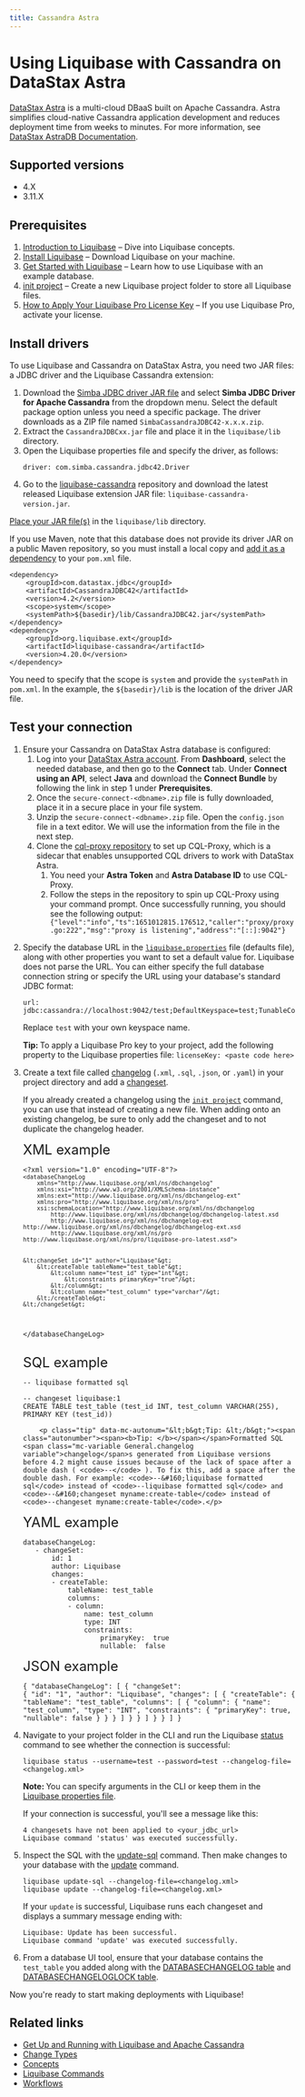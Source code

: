 ```yaml
---
title: Cassandra Astra
---
```


<h1>Using Liquibase with Cassandra on DataStax Astra</h1>
<p><a href="https://www.datastax.com/products/datastax-astra">DataStax Astra</a> is a multi-cloud DBaaS built on Apache Cassandra. Astra simplifies cloud-native Cassandra application development and reduces deployment time from weeks to minutes. For more information, see <a href="https://docs.datastax.com/en/astra/docs/index.html">DataStax AstraDB Documentation</a>.</p>
<h2>Supported versions</h2>
<ul>
    <li>4.X</li>
    <li>3.11.X</li>
</ul>
<h2>Prerequisites</h2>
<ol>
    <li value="1"><a href="https://docs.liquibase.com/concepts/introduction-to-liquibase.html" class="MCXref xref">Introduction to Liquibase</a> – Dive into Liquibase concepts.</li>
    <li value="2"><a href="https://docs.liquibase.com/start/install/home.html" class="MCXref xref">Install Liquibase</a> – Download Liquibase on your machine.</li>
    <li value="3"><a href="https://docs.liquibase.com/start/home.html" class="MCXref xref">Get Started with Liquibase</a> – Learn how to use Liquibase with an example database.</li>
    <li value="4"><a href="https://docs.liquibase.com/commands/init/project.html" class="MCXref xref">init project</a> – Create a new Liquibase project folder to store all Liquibase files.</li>
    <li value="5"><a href="https://docs.liquibase.com/workflows/liquibase-pro/how-to-apply-your-liquibase-pro-license-key.html" class="MCXref xref">How to Apply Your Liquibase Pro License Key</a> – If you use <span class="mc-variable General.LBPro variable">Liquibase Pro</span>, activate your license.</li>
</ol>
<h2>Install drivers</h2>
<p>To use Liquibase and Cassandra on DataStax Astra, you need two JAR files: a JDBC driver and the Liquibase Cassandra extension:</p>
<ol>
    <li value="1">Download the <a href="https://downloads.datastax.com/#odbc-jdbc-drivers">Simba JDBC driver JAR file</a> and select <b>Simba JDBC Driver for Apache Cassandra</b> from the dropdown menu. Select the default package option unless you need a specific package. The driver downloads as a ZIP file named <code>SimbaCassandraJDBC42-x.x.x.zip</code>.</li>
    <li value="2">Extract the <code>CassandraJDBCxx.jar</code> file and place it in the <code>liquibase/lib</code> directory.</li>
    <li value="3">Open the Liquibase properties file and specify the driver, as follows:</li><pre><code class="language-text">driver: com.simba.cassandra.jdbc42.Driver</code></pre>
    <li value="4">Go to the <a href="https://github.com/liquibase/liquibase-cassandra/releases/">liquibase-cassandra</a> repository and download the latest released Liquibase extension JAR file: <code>liquibase-cassandra-version.jar</code>.</li>
</ol>
<p> 
<a href="https://docs.liquibase.com/workflows/liquibase-community/adding-and-updating-liquibase-drivers.html">Place your JAR file(s)</a> in the <code>liquibase/lib</code> directory.
</p><p>
If you use Maven,  note that this database does not provide its driver JAR&#160;on a public Maven repository, so you must install a local copy and <a href="https://docs.liquibase.com/tools-integrations/maven/using-liquibase-and-maven-pom-file.html">add it as a dependency</a> to your <code>pom.xml</code> file.
</p><pre xml:space="preserve"><code class="language-text">&lt;dependency&gt;
    &lt;groupId&gt;com.datastax.jdbc&lt;/groupId&gt;
    &lt;artifactId&gt;CassandraJDBC42&lt;/artifactId&gt;
    &lt;version&gt;4.2&lt;/version&gt;
    &lt;scope&gt;system&lt;/scope&gt;
    &lt;systemPath&gt;${basedir}/lib/CassandraJDBC42.jar&lt;/systemPath&gt;
&lt;/dependency&gt;
&lt;dependency&gt;
    &lt;groupId&gt;org.liquibase.ext&lt;/groupId&gt;
    &lt;artifactId&gt;liquibase-cassandra&lt;/artifactId&gt;
    &lt;version&gt;<span class="mc-variable General.CurrentLiquibaseVersion variable">4.20.0</span>&lt;/version&gt;
&lt;/dependency&gt;</code></pre>

<p>You need to specify that the scope is <code>system</code> and provide the <code>systemPath</code> in <code>pom.xml</code>. In the example, the <code>${basedir}/lib</code> is the location of the driver JAR file.</p>
<h2>Test your connection</h2>
<ol>
    <li value="1">Ensure your Cassandra on DataStax Astra database is configured:
<ol><li value="1">Log into your <a href="https://astra.datastax.com/">DataStax Astra account</a>. From <b>Dashboard</b>, select the needed database, and then go to the <b>Connect</b> tab. Under <b>Connect using an API</b>, select <b>Java</b> and download the <b>Connect Bundle</b> by following the link in step 1 under <b>Prerequisites</b>.</li><li value="2">Once the <code>secure-connect-&lt;dbname&gt;.zip</code> file is fully downloaded, place it  in a secure place in your file system.</li><li value="3">Unzip the <code>secure-connect-&lt;dbname&gt;.zip</code> file. Open the <code>config.json</code> file in a text editor. We will use the information from the file in the next step.</li><li value="4">Clone the <a href="https://github.com/datastax/cql-proxy">cql-proxy repository</a> to set up CQL-Proxy, which is a sidecar that enables unsupported CQL drivers to work with DataStax Astra.						<ol><li value="1">You need your <b>Astra Token</b> and <b>Astra Database ID</b> to use CQL-Proxy.</li><li value="2">Follow the steps in the repository to spin up CQL-Proxy using your command prompt. Once successfully running, you should see the following output:</li><code>{"level":"info","ts":1651012815.176512,"caller":"proxy/proxy.go:222","msg":"proxy is listening","address":"[::]:9042"}</code></ol></li></ol></li>
    <li value="2">
        <p>Specify the database URL in the <code><a href="https://docs.liquibase.com/concepts/connections/creating-config-properties.html"><span class="mc-variable General.liquiPropFile variable">liquibase.properties</span></a></code> file (defaults file), along with other properties you want to set a default value for. Liquibase does not parse the URL. You can  either specify the full database connection string or specify the URL using your database's standard JDBC format:</p><pre xml:space="preserve"><code class="language-text">url: jdbc:cassandra://localhost:9042/test;DefaultKeyspace=test;TunableConsistency=6</code></pre>
        <p>Replace <code>test</code> with your own keyspace name.</p>
    </li>
    <p class="tip" data-mc-autonum="&lt;b&gt;Tip: &lt;/b&gt;"><span class="autonumber"><span><b>Tip: </b></span></span>To apply a <span class="mc-variable General.LBPro variable">Liquibase Pro</span> key to your project, add the following property to the Liquibase properties file: <code>licenseKey: &lt;paste code here&gt;</code></p>
</ol>
<ol start="3">
    <li value="3">Create a text file called <a href="https://docs.liquibase.com/concepts/changelogs/home.html">changelog</a> (<code>.xml</code>, <code>.sql</code>, <code>.json</code>, or <code>.yaml</code>) in your project directory and add a <a href="https://docs.liquibase.com/concepts/changelogs/changeset.html">changeset</a>.</li>
    <p>If you already created a <span class="mc-variable General.changelog variable">changelog</span> using the <code><a href="https://docs.liquibase.com/commands/init/project.html" class="MCXref xref">init project</a></code> command, you can use that instead of creating a new file. When adding onto an existing <span class="mc-variable General.changelog variable">changelog</span>, be sure to only add the <span class="mc-variable General.changeset variable">changeset</span> and to not duplicate the <span class="mc-variable General.changelog variable">changelog</span> header.</p>
    <a style="font-size: 18pt;">XML example</a>
        <pre xml:space="preserve"><code class="language-xml">&lt;?xml version="1.0" encoding="UTF-8"?&gt;
<code>&lt;databaseChangeLog
    xmlns="http://www.liquibase.org/xml/ns/dbchangelog"
    xmlns:xsi="http://www.w3.org/2001/XMLSchema-instance"
    xmlns:ext="http://www.liquibase.org/xml/ns/dbchangelog-ext"
    xmlns:pro="http://www.liquibase.org/xml/ns/pro"
    xsi:schemaLocation="http://www.liquibase.org/xml/ns/dbchangelog
        http://www.liquibase.org/xml/ns/dbchangelog/dbchangelog-latest.xsd
        http://www.liquibase.org/xml/ns/dbchangelog-ext http://www.liquibase.org/xml/ns/dbchangelog/dbchangelog-ext.xsd
        http://www.liquibase.org/xml/ns/pro http://www.liquibase.org/xml/ns/pro/liquibase-pro-latest.xsd"&gt;</code>

    &lt;changeSet id="1" author="Liquibase"&gt;
        &lt;createTable tableName="test_table"&gt;
            &lt;column name="test_id" type="int"&gt;
                &lt;constraints primaryKey="true"/&gt;
            &lt;/column&gt;
            &lt;column name="test_column" type="varchar"/&gt;
        &lt;/createTable&gt;
    &lt;/changeSet&gt;

&lt;/databaseChangeLog&gt;</code></pre>

<a style="font-size: 18pt;">SQL example</a>
<pre xml:space="preserve"><code class="language-sql">-- liquibase formatted sql

-- changeset liquibase:1
CREATE TABLE test_table (test_id INT, test_column VARCHAR(255), PRIMARY KEY (test_id))</code></pre>
        <p class="tip" data-mc-autonum="&lt;b&gt;Tip: &lt;/b&gt;"><span class="autonumber"><span><b>Tip: </b></span></span>Formatted SQL <span class="mc-variable General.changelog variable">changelog</span>s generated from Liquibase versions before 4.2 might cause issues because of the lack of space after a double dash ( <code>--</code> ). To fix this, add a space after the double dash. For example: <code>--&#160;liquibase formatted sql</code> instead of <code>--liquibase formatted sql</code> and <code>--&#160;changeset myname:create-table</code> instead of <code>--changeset myname:create-table</code>.</p>

<a style="font-size: 18pt;">YAML example</a>
<pre xml:space="preserve"><code class="language-yaml">databaseChangeLog:
   - changeSet:
       id: 1
       author: Liquibase
       changes:
       - createTable:
           tableName: test_table
           columns:
           - column:
               name: test_column
               type: INT
               constraints:
                   primaryKey:  true
                   nullable:  false</code></pre>
<a style="font-size: 18pt;"> JSON example</a>
    <pre><code class="language-json">{
  "databaseChangeLog": [
    {
      "changeSet": {
        "id": "1",
        "author": "Liquibase",
        "changes": [
          {
            "createTable": {
              "tableName": "test_table",
              "columns": [
                {
                  "column": {
                    "name": "test_column",
                    "type": "INT",
                    "constraints": {
                      "primaryKey": true,
                      "nullable": false
                    }
                  }
                }
              ]
            }
          }
        ]
      }
    }
  ]
}</code></pre>

<li value="4">Navigate to your project folder in the CLI and run the Liquibase&#160;<a href="https://docs.liquibase.com/commands/change-tracking/status.html" class="MCXref xref">status</a> command to see whether the connection is successful:</li><pre xml:space="preserve"><code class="language-text">liquibase status --username=test --password=test --changelog-file=&lt;changelog.xml&gt;</code></pre>
<p class="note" data-mc-autonum="&lt;b&gt;Note: &lt;/b&gt;"><span class="autonumber"><span><b>Note: </b></span></span>You can specify arguments in the CLI or keep them in the <a href="https://docs.liquibase.com/concepts/connections/creating-config-properties.html">Liquibase properties file</a>.</p>
<p>If your connection is successful, you'll see a message like this:</p><pre xml:space="preserve"><code class="language-text">4 changesets have not been applied to &lt;your_jdbc_url&gt;
Liquibase command 'status' was executed successfully.</code></pre>
<li value="5">Inspect the SQL with  the <a href="https://docs.liquibase.com/commands/update/update-sql.html" class="MCXref xref">update-sql</a> command. Then make changes to your database with the <a href="https://docs.liquibase.com/commands/update/update.html" class="MCXref xref">update</a> command.</li><pre xml:space="preserve"><code class="language-text">liquibase update-sql --changelog-file=&lt;changelog.xml&gt;
liquibase update --changelog-file=&lt;changelog.xml&gt;</code></pre>
<p>If your <code>update</code> is successful, Liquibase runs each <span class="mc-variable General.changeset variable">changeset</span> and displays a summary message ending with:</p><pre xml:space="preserve"><code class="language-text">Liquibase: Update has been successful.
Liquibase command 'update' was executed successfully.</code></pre>
<li value="6">From a database UI tool, ensure that your database contains the <code>test_table</code> you added along with the <a href="https://docs.liquibase.com/concepts/tracking-tables/databasechangelog-table.html" class="MCXref xref">DATABASECHANGELOG table</a> and <a href="https://docs.liquibase.com/concepts/tracking-tables/databasechangeloglock-table.html" class="MCXref xref">DATABASECHANGELOGLOCK table</a>.</li>
</ol>
<p>Now you're ready to start making deployments with Liquibase!</p>
<h2>Related links</h2>
<ul>
<li><a href="https://www.liquibase.com/blog/running-liquibase-apache-cassandra">Get Up and Running with Liquibase and Apache Cassandra</a>
</li>
<li><a href="https://docs.liquibase.com/change-types/home.html" class="MCXref xref">Change Types</a>
</li>
<li><a href="https://docs.liquibase.com/concepts/home.html" class="MCXref xref">Concepts</a>
</li>
<li><a href="https://docs.liquibase.com/commands/home.html" class="MCXref xref">Liquibase Commands</a>
</li>
<li><a href="https://docs.liquibase.com/workflows/home.html" class="MCXref xref">Workflows</a>
</li>
</ul>
